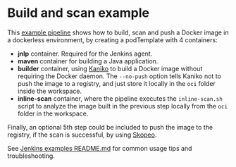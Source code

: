 # Build and scan example

This [example pipeline](Jenkinsfile) shows how to build, scan and push a Docker image in a dockerless environment, by creating a podTemplate with 4 containers:
 * **jnlp** container. Required for the Jenkins agent.
 * **maven** container for building a Java application.
 * **builder** container, using [Kaniko](https://github.com/GoogleContainerTools/kaniko) to build a Docker image without requiring the Docker daemon. The `--no-push` option tells Kaniko not to push the image to a registry, and just store it locally in the `oci` folder inside the workspace.
 * **inline-scan** container, where the pipeline executes the `inline-scan.sh` script to analyze the image built in the previous step locally from the `oci` folder in the workspace.

Finally, an optional 5th step could be included to push the image to the registry, if the scan is successful, by using [Skopeo](https://github.com/containers/skopeo).

See [Jenkins examples README.md](../README.md) for common usage tips and troubleshooting.